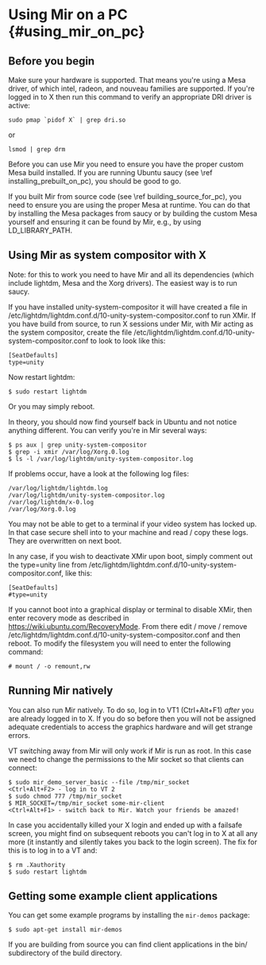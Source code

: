 Using Mir on a PC {#using_mir_on_pc}
=================

Before you begin
----------------

Make sure your hardware is supported. That means you're using a Mesa driver,
of which intel, radeon, and nouveau families are supported. If you're logged
in to X then run this command to verify an appropriate DRI driver is active:

    sudo pmap `pidof X` | grep dri.so

or

    lsmod | grep drm

Before you can use Mir you need to ensure you have the proper custom Mesa
build installed. If you are running Ubuntu saucy
(see \ref installing_prebuilt_on_pc), you should be good to go.

If you built Mir from source code (see \ref building_source_for_pc), you
need to ensure you are using the proper Mesa at runtime. You can do that by
installing the Mesa packages from saucy or by building the custom Mesa yourself
and ensuring it can be found by Mir, e.g., by using LD_LIBRARY_PATH.

Using Mir as system compositor with X
-------------------------------------

Note: for this to work you need to have Mir and all its dependencies (which
include lightdm, Mesa and the Xorg drivers). The easiest way is to run saucy.

If you have installed unity-system-compositor it will have created a file in
/etc/lightdm/lightdm.conf.d/10-unity-system-compositor.conf to run XMir. If you
have build from source, to run X sessions under Mir, with Mir acting as the
system compositor, create the file
/etc/lightdm/lightdm.conf.d/10-unity-system-compositor.conf to look to look like
this:

    [SeatDefaults]
    type=unity

Now restart lightdm:

    $ sudo restart lightdm

Or you may simply reboot.

In theory, you should now find yourself back in Ubuntu and not notice
anything different. You can verify you're in Mir several ways:

    $ ps aux | grep unity-system-compositor
    $ grep -i xmir /var/log/Xorg.0.log
    $ ls -l /var/log/lightdm/unity-system-compositor.log

If problems occur, have a look at the following log files:

    /var/log/lightdm/lightdm.log
    /var/log/lightdm/unity-system-compositor.log
    /var/log/lightdm/x-0.log
    /var/log/Xorg.0.log

You may not be able to get to a terminal if your video system has locked up. In
that case secure shell into to your machine and read / copy these logs. They are
overwritten on next boot.

In any case, if you wish to deactivate XMir upon boot, simply comment out
the type=unity line from
/etc/lightdm/lightdm.conf.d/10-unity-system-compositor.conf, like this:

    [SeatDefaults]
    #type=unity

If you cannot boot into a graphical display or terminal to disable XMir, then
enter recovery mode as described in https://wiki.ubuntu.com/RecoveryMode. From
there edit / move / remove
/etc/lightdm/lightdm.conf.d/10-unity-system-compositor.conf and then reboot.
To modify the filesystem you will need to enter the following command:

    # mount / -o remount,rw

Running Mir natively
--------------------

You can also run Mir natively. To do so, log in to VT1 (Ctrl+Alt+F1) _after_
you are already logged in to X.  If you do so before then you will not be
assigned adequate credentials to access the graphics hardware and will get
strange errors.

VT switching away from Mir will only work if Mir is run as root. In this case
we need to change the permissions to the Mir socket so that clients can
connect:

    $ sudo mir_demo_server_basic --file /tmp/mir_socket
    <Ctrl+Alt+F2> - log in to VT 2
    $ sudo chmod 777 /tmp/mir_socket
    $ MIR_SOCKET=/tmp/mir_socket some-mir-client
    <Ctrl+Alt+F1> - switch back to Mir. Watch your friends be amazed!

In case you accidentally killed your X login and ended up with a failsafe
screen, you might find on subsequent reboots you can't log in to X at all any
more (it instantly and silently takes you back to the login screen).  The fix
for this is to log in to a VT and:

    $ rm .Xauthority
    $ sudo restart lightdm

Getting some example client applications
----------------------------------------

You can get some example programs by installing the `mir-demos` package:

    $ sudo apt-get install mir-demos

If you are building from source you can find client applications in the bin/
subdirectory of the build directory.

